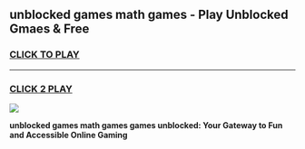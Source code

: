 
## unblocked games math games - Play Unblocked Gmaes & Free
<h3>
<a href="https://news.freeplayer.one?title=unblocked_games_math_games&ref=23F">CLICK TO PLAY</a></h3>
<hr>

<h3>
<a href="https://news.freeplayer.one?title=unblocked_games_math_games&ref=23F">CLICK 2 PLAY</a>
  
</h3>

<a href="https://news.freeplayer.one?title=unblocked_games_math_games&ref=23F/"><img src="https://clearcache.store/games.png"></a>


**unblocked games math games games unblocked: Your Gateway to Fun and Accessible Online Gaming**
